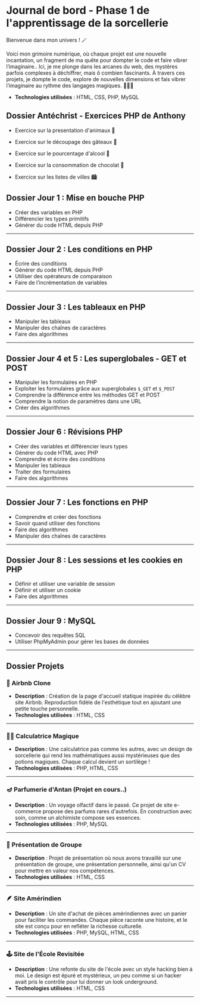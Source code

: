 # Journal de bord - Phase 1 de l'apprentissage de la sorcellerie 

Bienvenue dans mon univers ! 🪄

Voici mon grimoire numérique, où chaque projet est une nouvelle incantation, un fragment de ma quête pour dompter le code et faire vibrer l’imaginaire.. Ici, je me plonge dans les arcanes du web, des mystères parfois complexes à déchiffrer, mais ô combien fascinants. À travers ces projets, je dompte le code, explore de nouvelles dimensions et fais vibrer l’imaginaire au rythme des langages magiques. 🧙🏻‍♀️

- **Technologies utilisées** : HTML, CSS, PHP, MySQL

## Dossier Antéchrist - Exercices PHP de Anthony

* Exercice sur la presentation d'animaux 🐾

* Exercice sur le découpage des gâteaux 🎂

* Exercice sur le pourcentage d'alcool 🍷

* Exercice sur la consommation de chocolat 🍫

* Exercice sur les listes de villes 🏙️


## Dossier Jour 1 : Mise en bouche PHP
- Créer des variables en PHP
- Différencier les types primitifs
- Générer du code HTML depuis PHP

---

## Dossier Jour 2 : Les conditions en PHP
- Écrire des conditions
- Générer du code HTML depuis PHP
- Utiliser des opérateurs de comparaison
- Faire de l’incrémentation de variables

---

## Dossier Jour 3 : Les tableaux en PHP
- Manipuler les tableaux
- Manipuler des chaînes de caractères
- Faire des algorithmes

---

## Dossier Jour 4 et 5 : Les superglobales - GET et POST
- Manipuler les formulaires en PHP
- Exploiter les formulaires grâce aux superglobales `$_GET` et `$_POST`
- Comprendre la différence entre les méthodes GET et POST
- Comprendre la notion de paramètres dans une URL
- Créer des algorithmes

---

## Dossier Jour 6 : Révisions PHP
- Créer des variables et différencier leurs types
- Générer du code HTML avec PHP
- Comprendre et écrire des conditions
- Manipuler les tableaux
- Traiter des formulaires
- Faire des algorithmes

---

## Dossier Jour 7 : Les fonctions en PHP
- Comprendre et créer des fonctions
- Savoir quand utiliser des fonctions
- Faire des algorithmes
- Manipuler des chaînes de caractères

---

## Dossier Jour 8 : Les sessions et les cookies en PHP
- Définir et utiliser une variable de session
- Définir et utiliser un cookie
- Faire des algorithmes

---

## Dossier Jour 9 : MySQL
- Concevoir des requêtes SQL
- Utiliser PhpMyAdmin pour gérer les bases de données

---

## Dossier Projets

### 🏡 Airbnb Clone
- **Description** : Création de la page d'accueil statique inspirée du célèbre site Airbnb. Reproduction fidèle de l'esthétique tout en ajoutant une petite touche personnelle.
- **Technologies utilisées** : HTML, CSS

---

### 🧙‍♂️ Calculatrice Magique
- **Description** : Une calculatrice pas comme les autres, avec un design de sorcellerie qui rend les mathématiques aussi mystérieuses que des potions magiques. Chaque calcul devient un sortilège !
- **Technologies utilisées** : PHP, HTML, CSS

---

### 🪔 Parfumerie d'Antan (Projet en cours..)
- **Description** : Un voyage olfactif dans le passé. Ce projet de site e-commerce propose des parfums rares d'autrefois. En construction avec soin, comme un alchimiste compose ses essences.
- **Technologies utilisées** : PHP, MySQL

---

### 🧳 Présentation de Groupe
- **Description** : Projet de présentation où nous avons travaillé sur une présentation de groupe, une présentation personnelle, ainsi qu'un CV pour mettre en valeur nos compétences.
- **Technologies utilisées** : HTML, CSS

---

### 🪶 Site Amérindien
- **Description** : Un site d'achat de pièces amérindiennes avec un panier pour faciliter les commandes. Chaque pièce raconte une histoire, et le site est conçu pour en refléter la richesse culturelle.
- **Technologies utilisées** : PHP, MySQL, HTML, CSS

---

### 🕹️ Site de l'École Revisitée
- **Description** : Une refonte du site de l'école avec un style hacking bien à moi. Le design est épuré et mystérieux, un peu comme si un hacker avait pris le contrôle pour lui donner un look underground.
- **Technologies utilisées** : HTML, CSS

---
